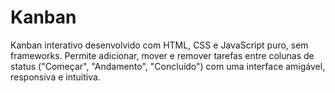 # Kanban
Kanban interativo desenvolvido com HTML, CSS e JavaScript puro, sem frameworks. Permite adicionar, mover e remover tarefas entre colunas de status ("Começar", "Andamento", "Concluído") com uma interface amigável, responsiva e intuitiva.
